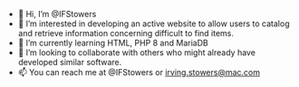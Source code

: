 - 👋 Hi, I’m @IFStowers
- 👀 I’m interested in developing an active website to allow users to catalog and retrieve information concerning difficult to find items.
- 🌱 I’m currently learning HTML, PHP 8 and MariaDB 
- 💞️ I’m looking to collaborate with others who might already have developed similar software.
- 📫 You can reach me at @IFStowers or irving.stowers@mac.com

<!---
IFStowers/IFStowers is a ✨ special ✨ repository because its `README.md` (this file) appears on your GitHub profile.
You can click the Preview link to take a look at your changes.
--->
